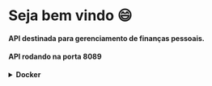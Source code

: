 # Seja bem vindo :smile:
#### API destinada para gerenciamento de finanças pessoais.
#### API rodando na porta 8089

<details>
<summary><b>Docker</b></summary>

Instale o Docker Desktop em sua máquina.
E rode o comando <em>*`docker-compose up -d`*</em>.
</details>